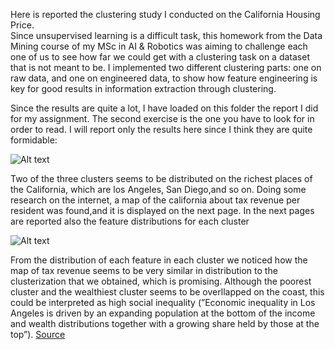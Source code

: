 Here is reported the clustering study I conducted on the California Housing Price.  
Since unsupervised learning is a difficult task, this homework from the Data Mining course of my MSc in AI & Robotics was aiming to challenge each one of us to see how far we could get with a clustering task on a dataset that is not meant to be.
I implemented two different clustering parts: one on raw data, and one on engineered data, to show how feature engineering is key for good results in information extraction through clustering.

Since the results are quite a lot, I have loaded on this folder the report I did for my assignment. The second exercise is the one you have to look for in order to read. I will report only the results here since I think they are quite formidable:

![Alt text](https://i.gyazo.com/f15f2cc1c2828832aeffd9d086cb48c3.png)



Two of the three clusters seems
to be distributed on the richest places of the California, which are los Angeles,
San Diego,and so on.
Doing some research on the internet, a map of the california about tax revenue
per resident was found,and it is displayed on the next page. In the next pages
are reported also the feature distributions for each cluster  


![Alt text](https://i.gyazo.com/cfea345d99410b49885b53924b01c758.png)


From the distribution of each feature in each cluster we noticed how the map of tax revenue seems to be very similar in distribution to the clusterization that we obtained, which is
promising. Although the poorest cluster and the wealthiest cluster seems to
be overllapped on the coast, this could be interpreted as high social inequality
(”Economic inequality in Los Angeles is driven by an expanding population
at the bottom of the income and wealth distributions together with a growing
share held by those at the top”).  [Source](https://knowledge.luskin.ucla.edu/wp-content/uploads/2018/01/Haynes-Report_WideningDivide_Ong_UCLA_1.3.2017.pdf)

